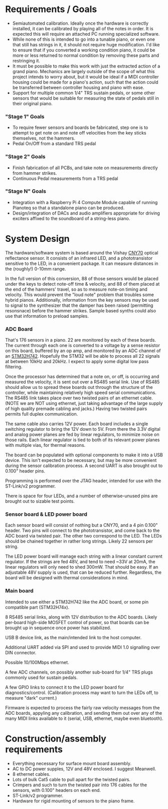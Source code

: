 # Requirements / Goals

* Semiautomated calibration. Ideally once the hardware is correctly
  installed, it can be calibrated by playing all of the notes in
  order. It is expected this will require an attached PC running
  specialized software.
* While none of this is intended to go into a tunable piano, or even
  one that still has strings in it, it should not require huge
  modification. I'd like to ensure that if you converted a working
  condition piano, it could be more or less returned to normal
  condition by removing these parts and restringing it.
* It must be possible to make this work with just the extracted action
  of a grand piano. Mechanics are largely outside of the scope of what
  this project intends to worry about, but it would be ideal if a MIDI
  controller housing could be made for a piano's action, such that the
  action could be transferred between controller housing and piano
  with ease.
* Support for multiple common 1/4" TRS sustain pedals, or some other
  sensors that would be suitable for measuring the state of pedals
  still in their original piano.

### "Stage 1" Goals

* To require fewer sensors and boards be fabricated, step one is to
  attempt to get note on and note off velocities from the key sticks
  themselves, not the hammers.
* Pedal On/Off from a standard TRS pedal
  
### "Stage 2" Goals

* Finish fabrication of all PCBs, and take note on measurements directly
  from hammer strikes.
* Continuous Pedal measurements from a TRS pedal

### "Stage N" Goals

* Integration with a Raspberry Pi 4 Compute Module capable of running
  Pianoteq so that a standalone piano can be produced.
* Design/integration of DACs and audio amplifiers appropriate for driving
  exciters affixed to the soundboard of a string-less piano.

# System Design

The hardware/software system is based around the Vishay [CNY70](https://github.com/jkominek/piano-conversion/wiki/CNY70) optical
reflectance sensor. It consists of an infrared LED, and a phototransistor
sensitive to the LED, in a convenient package. It can measure distances
in the (roughly!) 0-10mm range.

In the full version of this conversion, 88 of those sensors would be
placed under the keys to detect note-off time & velocity, and 88 of them
placed at the end of the hammers' travel, so as to measure note-on timing
and velocity. This would prevent the "loud note" problem that troubles
some hybrid pianos. Additionally, information from the key sensors may be
used to signal to the synthesizer that the damper has been raised
(permitting resonsnace) before the hammer strikes. Sample based synths
could also use that information to preload samples.

### ADC Board

That's 176 sensors in a piano. 22 are monitored by each of these
boards.  The current through each one is converted to a voltage by a
sense resistor on this board, buffered by an op amp, and monitored by
an ADC channel of an [STM32H742](https://github.com/jkominek/piano-conversion/wiki/STM32H7). Hopefully the STM32 will be able to
process all 22 signals at between 10kHz and 20kHz. I expect to apply
some digital low pass filtering.

Once the processor has determined that a note on, or off, is occurring
and measured the velocity, it is sent out over a RS485 serial
link. Use of RS485 should allow us to spread these boards out through
the structure of the controller, while maintaining relatively high
speed serial communications. The RS485 link takes place over two
twisted pairs of an ethernet cable. (NOTE we are NOT using ethernet,
just taking advantage of the large supply of high quality premade
cabling and jacks.) Having two twisted pairs permits full duplex
communication.

The same cable also carries 12V power. Each board includes a single
switching regulator to bring the 12V down to 5V. From there the 3.3V
digital and analog power planes are fed by linear regulators, to minimize
noise on those rails. Each linear regulator is tied to both of its
relevant power planes with multiple vias, for thermal reasons.

The board can be populated with optional components to make it into
a USB device. This isn't expected to be necessary, but may be more
convenient during the sensor calibration process. A second UART is
also brought out to 0.100" header pins.

Programming is performed over the JTAG header, intended for use with the
ST-Link/v2 programmer.

There is space for four LEDs, and a number of otherwise-unused pins are
brought out to sizable test points.

### Sensor board & LED power board

Each sensor board will consist of nothing but a CNY70, and a 4 pin 0.100"
header. Two pins will connect to the phototransistor, and come back to
the ADC board via twisted pair. The other two correspond to the LED.
The LEDs should be chained together in rather long strings. Likely 22
sensors per string.

The LED power board will manage each string with a linear constant
current regulator. If the strings are fed 48V, and tend to need ~33V
at 20mA, the linear regulators will only need to shed 300mW. That
should be easy.  If an adjustable 48V supply is used, that can be
reduced further.  Regardless, the board will be designed with thermal
considerations in mind.

### Main board

Intended to use either a STM32H742 like the ADC board, or some pin
compatible part (STM32H74x).

8 RS485 serial links, along with 12V distribution to the ADC boards.
Likely per-board high-side MOSFET control of power, so that boards
can be brought up in sequence once power has stabilized.

USB B device link, as the main/intended link to the host computer.

Additional UART added via SPI and used to provide MIDI 1.0 signalling
over DIN connector.

Possible 10/100Mbps ethernet.

A few ADC channels, on possibly another sub-board for 1/4" TRS plugs
commonly used for sustain pedals.

A few GPIO links to connect it to the LED power board for
diagnostics/control.  (Calibration process may want to turn the LEDs
off, to measure "dark" current.)

Firmware is expected to process the fairly raw velocity messages
from the ADC boards, appyling any calibration, and sending them out
over any of the many MIDI links available to it (serial, USB, ethernet,
maybe even bluetooth).

# Construction/assembly requirements

* Everything necessary for surface mount board assembly.
* AC to DC power supples, 12V and 48V enclosed. I suggest Meanwell.
* 8 ethernet cables.
* Lots of bulk Cat5 cable to pull apart for the twisted pairs.
* Crimpers and such to turn the twisted pair into 176 cables for
  the sensors, with 0.100" headers on each end.
* ST-Link/v2 programmer.
* Hardware for rigid mounting of sensors to the piano frame.
